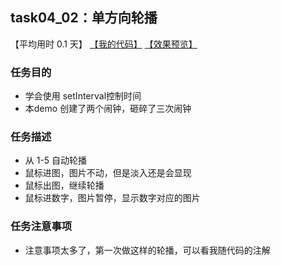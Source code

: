 ## task04_02：单方向轮播

【平均用时 0.1 天】
[【我的代码】](https://github.com/wangsiyuan233/MyDemo/blob/master/task04/02/task04_02.html)
[【效果预览】](https://wangsiyuan233.cn/MyDemo/task04/02/task04_02.html)

### 任务目的
- 学会使用 setInterval控制时间
- 本demo 创建了两个闹钟，砸碎了三次闹钟

### 任务描述
- 从 1-5 自动轮播
- 鼠标进图，图片不动，但是淡入还是会显现
- 鼠标出图，继续轮播
- 鼠标进数字，图片暂停，显示数字对应的图片

### 任务注意事项
- 注意事项太多了，第一次做这样的轮播，可以看我随代码的注解











